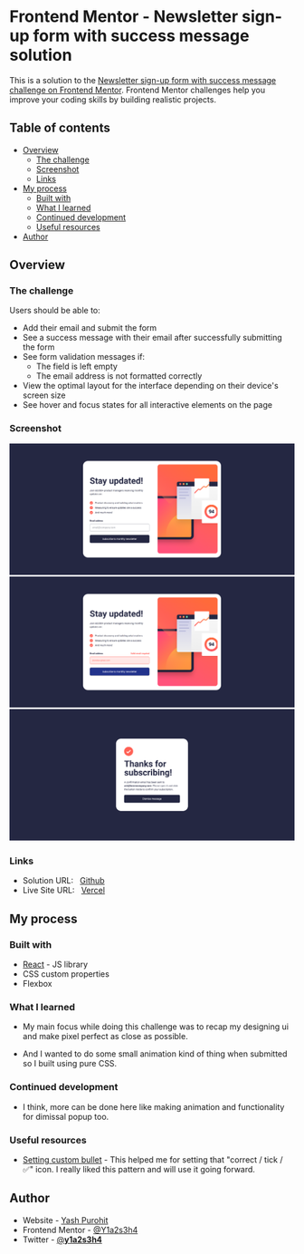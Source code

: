 # Frontend Mentor - Newsletter sign-up form with success message solution

This is a solution to the [Newsletter sign-up form with success message challenge on Frontend Mentor](https://www.frontendmentor.io/challenges/newsletter-signup-form-with-success-message-3FC1AZbNrv). Frontend Mentor challenges help you improve your coding skills by building realistic projects. 

## Table of contents

- [Overview](#overview)
  - [The challenge](#the-challenge)
  - [Screenshot](#screenshot)
  - [Links](#links)
- [My process](#my-process)
  - [Built with](#built-with)
  - [What I learned](#what-i-learned)
  - [Continued development](#continued-development)
  - [Useful resources](#useful-resources)
- [Author](#author)


## Overview

### The challenge

Users should be able to:

- Add their email and submit the form
- See a success message with their email after successfully submitting the form
- See form validation messages if:
  - The field is left empty
  - The email address is not formatted correctly
- View the optimal layout for the interface depending on their device's screen size
- See hover and focus states for all interactive elements on the page

### Screenshot

![](./src/assets/screenshot1.png)
![](./src/assets/screenshot2.png)
![](./src/assets/screenshot4.png)


### Links

- Solution URL: &nbsp; [Github](https://github.com/Y1a2s3h4/Newsletter-sign-up-form-with-success-message-solution)
- Live Site URL: &nbsp; [Vercel](https://your-live-site-url.com)

## My process

### Built with

- [React](https://reactjs.org/) - JS library
- CSS custom properties
- Flexbox

### What I learned

- My main focus while doing this challenge was to recap my designing ui and make pixel perfect as close as possible.

- And I wanted to do some small animation kind of thing when submitted so I built using pure CSS.

### Continued development

- I think, more can be done here like making animation and functionality for dimissal popup too.



### Useful resources

- [Setting custom bullet](https://www.sitepoint.com/community/t/css-list-style-image-vertical-alignment-issue/5242) - This helped me for setting that "correct / tick / ✅" icon. I really liked this pattern and will use it going forward.


## Author

- Website - [Yash Purohit](https://yashpurohit.netlify.com/)
- Frontend Mentor - [@Y1a2s3h4](https://www.frontendmentor.io/profile/Y1a2s3h4)
- Twitter - [@__y1a2s3h4__](https://twitter.com/__y1a2s3h4__)


